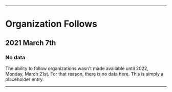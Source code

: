 
***

# Organization Follows

## 2021 March 7th

### No data

The ability to follow organizations wasn't made available until 2022, Monday, March 21st. For that reason, there is no data here. This is simply a placeholder entry.

***

